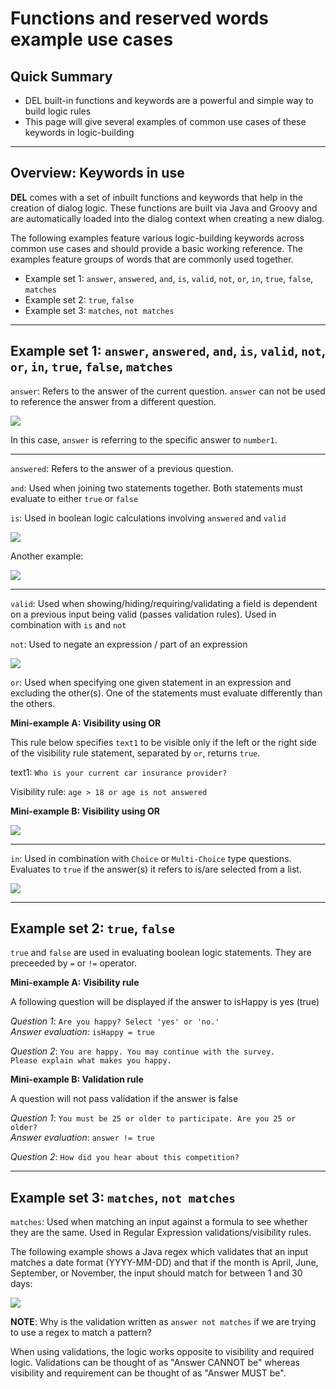 # Functions and reserved words example use cases

## Quick Summary

* DEL built-in functions and keywords are a powerful and simple way to build logic rules
* This page will give several examples of common use cases of these keywords in logic-building

---

## Overview: Keywords in use

**DEL** comes with a set of inbuilt functions and keywords that help in the creation of dialog logic. These functions are built via Java and Groovy and are automatically loaded into the dialog context when creating a new dialog.

The following examples feature various logic-building keywords across common use cases and should provide a basic working reference. The examples feature groups of words that are commonly used together.

* Example set 1: `answer`, `answered`, `and`, `is`, `valid`, `not`, `or`, `in`, `true`, `false`, `matches`
* Example set 2: `true`, `false`
* Example set 3: `matches`, `not matches`

---

## Example set 1: `answer`, `answered`, `and`, `is`, `valid`, `not`, `or`, `in`, `true`, `false`, `matches`

`answer`: Refers to the answer of the current question. `answer` can not be used to reference the answer from a different question. 

![](expressions/answer.png)

In this case, `answer` is referring to the specific answer to `number1`. 

---

`answered`: Refers to the answer of a previous question.  

`and`: Used when joining two statements together. Both statements must evaluate to either `true` or `false`

`is`: Used in boolean logic calculations involving `answered` and `valid`

![](expressions/is-answered2.png)  

Another example:

![](expressions/is-answered1.png)  

---

`valid`: Used when showing/hiding/requiring/validating a field is dependent on a previous input being valid (passes validation rules). Used in combination with `is` and `not`

`not`: Used to negate an expression / part of an expression

![](expressions/is-valid.png)

`or`: Used when specifying one given statement in an expression and excluding the other(s). One of the statements must evaluate differently than the others. 

**Mini-example A: Visibility using OR**

This rule below specifies `text1` to be visible only if the left or the right side of the visibility rule statement, separated by `or`, returns `true`.

text1: `Who is your current car insurance provider?`

Visibility rule: `age > 18 or age is not answered`

**Mini-example B: Visibility using OR**

![](expressions/or.png)

---
`in`: Used in combination with `Choice` or `Multi-Choice` type questions.  Evaluates to `true` if the answer(s) it refers to is/are selected from a list.

![](expressions/in.png)

---

## Example set 2: `true`, `false`

`true` and `false` are used in evaluating boolean logic statements. They are preceeded by `=` or `!=` operator.

**Mini-example A: Visibility rule**

A following question will be displayed if the answer to isHappy is yes (true)

_Question 1_: `Are you happy? Select 'yes' or 'no.'`  
_Answer evaluation_: `isHappy = true`

_Question 2_: `You are happy. You may continue with the survey.`  
`Please explain what makes you happy.`

**Mini-example B: Validation rule**

A question will not pass validation if the answer is false  

_Question 1_: `You must be 25 or older to participate. Are you 25 or older?`  
_Answer evaluation_: `answer != true`  

_Question 2_: `How did you hear about this competition?`

---

## Example set 3: `matches`, `not matches`

`matches`: Used when matching an input against a formula to see whether they are the same. Used in Regular Expression validations/visibility rules.

The following example shows a Java regex which validates that an input matches a date format (YYYY-MM-DD) and that if the month is April, June, September, or November, the input should match for between 1 and 30 days:

![](expressions/matches.png)

**NOTE**: Why is the validation written as `answer not matches` if we are trying to use a regex to match a pattern?  

When using validations, the logic works opposite to visibility and required logic.  Validations can be thought of as "Answer CANNOT be" whereas visibility and requirement can be thought of as "Answer MUST be".
